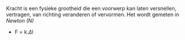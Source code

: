 Kracht is een fysieke grootheid die een voorwerp kan laten versnellen, vertragen, van richting veranderen of vervormen. Het wordt gemeten in *Newton (N)*

- F = k.$\Delta$l
